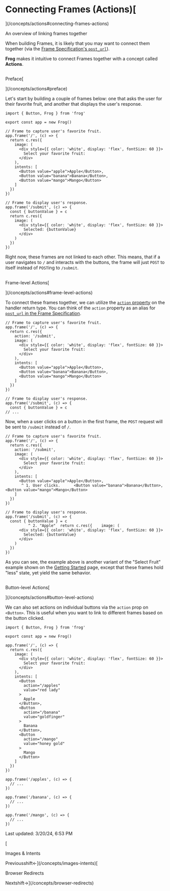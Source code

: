  
# Connecting Frames (Actions)[

](/concepts/actions#connecting-frames-actions)

An overview of linking frames together

When building Frames, it is likely that you may want to connect them together (via the [Frame Specification's `post_url`](https://docs.farcaster.xyz/reference/frames/spec#optional-properties)).

**Frog** makes it intuitive to connect Frames together with a concept called **Actions**.

## 

Preface[

](/concepts/actions#preface)

Let's start by building a couple of frames below: one that asks the user for their favorite fruit, and another that displays the user's response.

```
import { Button, Frog } from 'frog'
 
export const app = new Frog()
 
// Frame to capture user's favorite fruit.
app.frame('/', (c) => {
  return c.res({
    image: (
      <div style={{ color: 'white', display: 'flex', fontSize: 60 }}>
        Select your favorite fruit:
      </div>
    ),
    intents: [
      <Button value="apple">Apple</Button>,
      <Button value="banana">Banana</Button>,
      <Button value="mango">Mango</Button>
    ]
  })
})
 
// Frame to display user's response.
app.frame('/submit', (c) => {
  const { buttonValue } = c
  return c.res({
    image: (
      <div style={{ color: 'white', display: 'flex', fontSize: 60 }}>
        Selected: {buttonValue}
      </div>
    )
  })
})
```

Right now, these frames are not linked to each other. This means, that if a user navigates to `/` and interacts with the buttons, the frame will just `POST` to itself instead of `POST`ing to `/submit`.

## 

Frame-level Actions[

](/concepts/actions#frame-level-actions)

To connect these frames together, we can utilize the [`action` property](/concepts/actions) on the handler return type. You can think of the `action` property as an alias for [`post_url` in the Frame Specification](https://docs.farcaster.xyz/reference/frames/spec#optional-properties).

```
// Frame to capture user's favorite fruit.
app.frame('/', (c) => {
  return c.res({
    action: '/submit',
    image: (
      <div style={{ color: 'white', display: 'flex', fontSize: 60 }}>
        Select your favorite fruit:
      </div>
    ),
    intents: [
      <Button value="apple">Apple</Button>,
      <Button value="banana">Banana</Button>,
      <Button value="mango">Mango</Button>
    ]
  })
})
 
// Frame to display user's response.
app.frame('/submit', (c) => {
  const { buttonValue } = c
// ...
```

Now, when a user clicks on a button in the first frame, the `POST` request will be sent to `/submit` instead of `/`.

```
// Frame to capture user's favorite fruit.
app.frame('/', (c) => {
  return c.res({
    action: '/submit',
    image: (
      <div style={{ color: 'white', display: 'flex', fontSize: 60 }}>
        Select your favorite fruit:
      </div>
    ),
    intents: [
      <Button value="apple">Apple</Button>,
       ^ 1. User clicks.      <Button value="banana">Banana</Button>,      <Button value="mango">Mango</Button>
    ]
  })
})
 
// Frame to display user's response.
app.frame('/submit', (c) => { 
  const { buttonValue } = c
          ^ 2. "Apple"  return c.res({    image: (
      <div style={{ color: 'white', display: 'flex', fontSize: 60 }}>
        Selected: {buttonValue}
      </div>
    )
  })
})
```

As you can see, the example above is another variant of the "Select Fruit" example shown on the [Getting Started](/getting-started) page, except that these frames hold "less" state, yet yield the same behavior.

## 

Button-level Actions[

](/concepts/actions#button-level-actions)

We can also set actions on individual buttons via the `action` prop on `<Button>`. This is useful when you want to link to different frames based on the button clicked.

```
import { Button, Frog } from 'frog'
 
export const app = new Frog()
 
app.frame('/', (c) => {
  return c.res({
    image: (
      <div style={{ color: 'white', display: 'flex', fontSize: 60 }}>
        Select your favorite fruit:
      </div>
    ),
    intents: [
      <Button 
        action="/apples"
        value="red lady"
      >
        Apple
      </Button>,
      <Button 
        action="/banana"
        value="goldfinger"
      >
        Banana
      </Button>,
      <Button 
        action="/mango"
        value="honey gold"
      >
        Mango
      </Button>
    ]
  })
})
 
app.frame('/apples', (c) => {
  // ...
})
 
app.frame('/banana', (c) => {
  // ...
})
 
app.frame('/mango', (c) => {
  // ...
})
```

Last updated: 3/20/24, 6:53 PM

[

Images & Intents

Previousshift←](/concepts/images-intents)[

Browser Redirects

Nextshift→](/concepts/browser-redirects)
